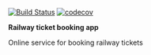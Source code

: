 [![Build Status](https://travis-ci.com/yura-jt/railway-ticket-app.svg?branch=dev)](https://travis-ci.com/yura-jt/railway-ticket-app)
[![codecov](https://codecov.io/gh/yura-jt/railway-ticket-app/branch/dev/graph/badge.svg)](https://codecov.io/gh/yura-jt/railway-ticket-app)

**Railway ticket booking app**

Online service for booking railway tickets